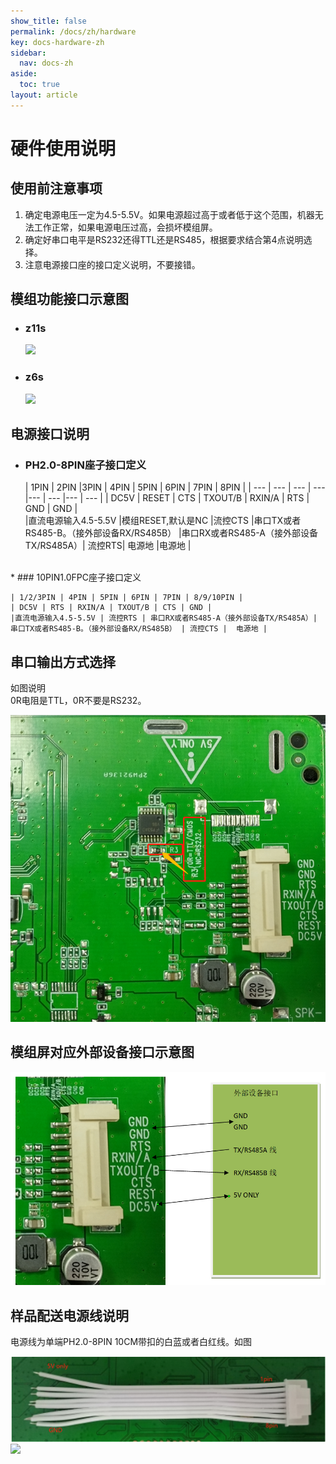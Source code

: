 ```yaml
---
show_title: false
permalink: /docs/zh/hardware
key: docs-hardware-zh
sidebar:
  nav: docs-zh
aside:
  toc: true
layout: article
---
```

# 硬件使用说明
## 使用前注意事项
1. 确定电源电压一定为4.5-5.5V。如果电源超过高于或者低于这个范围，机器无法工作正常，如果电源电压过高，会损坏模组屏。
2. 确定好串口电平是RS232还得TTL还是RS485，根据要求结合第4点说明选择。
3. 注意电源接口座的接口定义说明，不要接错。

## 模组功能接口示意图  
* ### z11s
  ![](assets/hardware/z11s.png)
* ### z6s  
  ![](assets/hardware/z6s.png) 
  
## 电源接口说明  
* ### PH2.0-8PIN座子接口定义

   | 1PIN | 2PIN |3PIN | 4PIN | 5PIN | 6PIN | 7PIN | 8PIN |
| --- | --- | --- | --- |--- | --- |--- | --- |
| DC5V | RESET | CTS | TXOUT/B | RXIN/A | RTS | GND | GND |  
|直流电源输入4.5-5.5V |模组RESET,默认是NC  |流控CTS  |串口TX或者RS485-B。（接外部设备RX/RS485B） |串口RX或者RS485-A（接外部设备TX/RS485A）| 流控RTS|  电源地 |电源地 |    

<br/>
*  ### 10PIN1.0FPC座子接口定义  

    | 1/2/3PIN | 4PIN | 5PIN | 6PIN | 7PIN | 8/9/10PIN | 
    | DC5V | RTS | RXIN/A | TXOUT/B | CTS | GND |
    |直流电源输入4.5-5.5V | 流控RTS | 串口RX或者RS485-A（接外部设备TX/RS485A）| 串口TX或者RS485-B。（接外部设备RX/RS485B） | 流控CTS |  电源地 |  
    
    
    
## 串口输出方式选择  
如图说明  
0R电阻是TTL，0R不要是RS232。  

 ![](assets/hardware/ttl.png) 
 
## 模组屏对应外部设备接口示意图

 ![](assets/hardware/shiyitu.png) 

## 样品配送电源线说明
 
 电源线为单端PH2.0-8PIN 10CM带扣的白蓝或者白红线。如图    
 
  ![](assets/hardware/1.png)   
  ![](assets/hardware/2.png) 